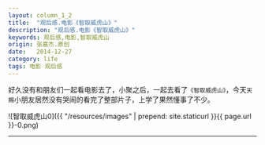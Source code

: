 ```yaml
---
layout: column_1_2
title:  "观后感.电影《智取威虎山》"
description: "观后感.电影《智取威虎山》"
keywords: 观后感,电影,智取威虎山
origin: 张嘉杰.原创
date:   2014-12-27
category: life
tags: 电影 观后感
---
```

好久没有和朋友们一起看电影去了，小聚之后，一起去看了`《智取威虎山》`，今天`天赐`小朋友居然没有哭闹的看完了整部片子，上学了果然懂事了不少。
<!--more-->

![智取威虎山0]({{ "/resources/images" | prepend: site.staticurl }}{{ page.url }}-0.png)

---------------------------------------